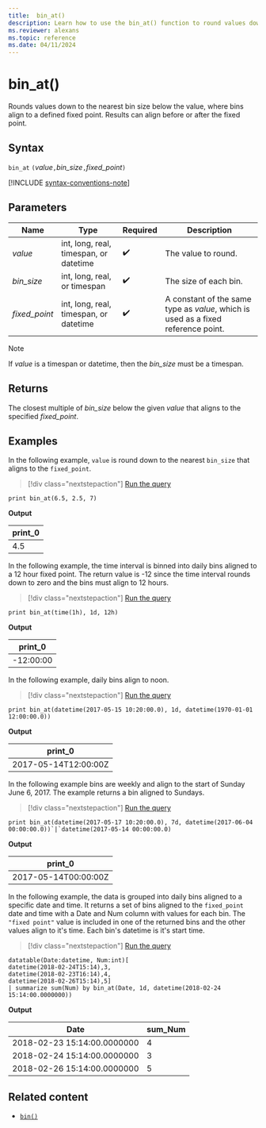```yaml
---
title:  bin_at()
description: Learn how to use the bin_at() function to round values down to a fixed-size bin. 
ms.reviewer: alexans
ms.topic: reference
ms.date: 04/11/2024
---
```

# bin_at()

Rounds values down to the nearest bin size below the value, where bins align to a defined fixed point. Results can align before or after the fixed point.

## Syntax

`bin_at` `(`*value*`,`*bin_size*`,`*fixed_point*`)`

[!INCLUDE [syntax-conventions-note](../../includes/syntax-conventions-note.md)]

## Parameters

| Name | Type | Required | Description |
|--|--|--|--|
| *value* | int, long, real, timespan, or datetime |  :heavy_check_mark: | The value to round. |
| *bin_size* | int, long, real, or timespan |  :heavy_check_mark: | The size of each bin. |
| *fixed_point* | int, long, real, timespan, or datetime |  :heavy_check_mark: | A constant of the same type as *value*, which is used as a fixed reference point.|

> [!NOTE]
> If *value* is a timespan or datetime, then the *bin_size* must be a timespan.

## Returns

The closest multiple of *bin_size* below the given *value* that aligns to the specified *fixed_point*.

## Examples
<!--this is a complicated example given the result, maybe we can change it-->
In the following example, `value` is round down to the nearest `bin_size` that aligns to the `fixed_point`.
  
> [!div class="nextstepaction"]
> <a href="https://dataexplorer.azure.com/clusters/help/databases/Samples?query=H4sIAAAAAAAAAysoyswrUUjKzItPLNEw0zPVUTACEeaaALSGJjMZAAAA" target="_blank">Run the query</a>

```kusto
print bin_at(6.5, 2.5, 7)
```

**Output**

|print_0|
|-------|
| 4.5 |

In the following example, the time interval is binned into daily bins aligned to a 12 hour fixed point. The return value is -12 since the time interval rounds down to zero and the bins must align to 12 hours.
  
> [!div class="nextstepaction"]
> <a href="https://dataexplorer.azure.com/clusters/help/databases/Samples?query=H4sIAAAAAAAAAysoyswrUUjKzItPLNEoycxN1TDM0NRRMEwBYqMMTQDWMdZPHwAAAA%3D%3D" target="_blank">Run the query</a>

```kusto
print bin_at(time(1h), 1d, 12h)
```

**Output**

|print_0|
|-------|
| -12:00:00 |

In the following example, daily bins align to noon.

> [!div class="nextstepaction"]
> <a href="https://dataexplorer.azure.com/clusters/help/databases/Samples?query=H4sIAAAAAAAAAysoyswrUUjKzItPLNFISSxJLcnMTdUwMjA01zUw1TU0VTA0sDIysDIw0DPQ1FEwTNFRgCsytDQ30DUwBCIFQyOgCogiTQA0H6zaUgAAAA%3D%3D" target="_blank">Run the query</a>

```kusto
print bin_at(datetime(2017-05-15 10:20:00.0), 1d, datetime(1970-01-01 12:00:00.0))
```

**Output**

|print_0|
|-------|
| 2017-05-14T12:00:00Z |

In the following example bins are weekly and align to the start of Sunday June 6, 2017. The example returns a bin aligned to Sundays.

> [!div class="nextstepaction"]
> <a href="https://dataexplorer.azure.com/clusters/help/databases/Samples?query=H4sIAAAAAAAAAysoyswrUUjKzItPLNFISSxJLcnMTdUwMjA01zUw1TU0VzA0sDIysDIw0DPQ1FEwT9FRQFNkpmtgomAAUgFRpAkAjzZv9FIAAAA%3D" target="_blank">Run the query</a>

```kusto
print bin_at(datetime(2017-05-17 10:20:00.0), 7d, datetime(2017-06-04 00:00:00.0))`|`datetime(2017-05-14 00:00:00.0)
```

**Output**

|print_0|
|-------|
| 2017-05-14T00:00:00Z |

In the following example, the data is grouped into daily bins aligned to a specific date and time. It returns a set of bins aligned to the `fixed_point` date and time with a Date and Num column with values for each bin. The `"fixed point"` value is included in one of the returned bins and the other values align to it's time. Each bin's datetime is it's start time.

> [!div class="nextstepaction"]
> <a href="https://dataexplorer.azure.com/clusters/help/databases/Samples?query=H4sIAAAAAAAAA0tJLAHCpJxUDZfEklSrFCBRkpmbqqPgV5prlZlXohnNywUT1DAyMLTQNTDSNTIJMTS1MjTR1DHWwSZtHGJoBpY2wSptBtNtGsvLVaNQXJqbm1iUWZUKYmkA7dVUSKpUSMrMi08sAbtKR8EwRUcBiysUwOZYGRjoGUCApiYAxLxe/tAAAAA=" target="_blank">Run the query</a>

```kusto
datatable(Date:datetime, Num:int)[
datetime(2018-02-24T15:14),3,
datetime(2018-02-23T16:14),4,
datetime(2018-02-26T15:14),5]
| summarize sum(Num) by bin_at(Date, 1d, datetime(2018-02-24 15:14:00.0000000)) 
```

**Output**

|Date|sum_Num|
|---|---|
|2018-02-23 15:14:00.0000000|4|
|2018-02-24 15:14:00.0000000|3|
|2018-02-26 15:14:00.0000000|5|

## Related content

* [`bin()`](./bin-function.md)
